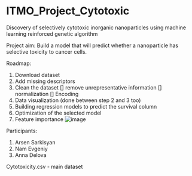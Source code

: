 # ITMO_Project_Cytotoxic
Discovery of selectively cytotoxic inorganic nanoparticles using machine learning reinforced genetic algorithm 

Project aim:
Build a model that will predict whether a nanoparticle has selective toxicity to cancer cells.

Roadmap:
1) Download dataset
2) Add missing descriptors
3) Clean the dataset
   [] remove unrepresentative information
   [] normalization
   [] Encoding
5) Data visualization (done between step 2 and 3 too)
6) Building regression models to predict the survival column
7) Optimization of the selected model
8) Feature importance
![image](https://github.com/Riddars/ITMO_Project_Cytotoxic/assets/80139269/88f85c32-a672-412d-b868-d473fda2d777)

Participants:
1) Arsen Sarkisyan
2) Nam Evgeniy
3) Anna Delova
   
Cytotoxicity.csv - main dataset
